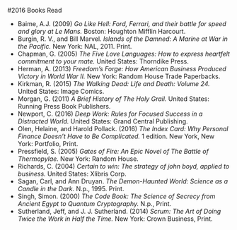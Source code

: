 ﻿#2016 Books Read

- Baime, A.J. (2009) *Go Like Hell: Ford, Ferrari, and their battle for speed and glory at Le Mans.* Boston: Houghton Mifflin Harcourt.
- Burgin, R. V., and Bill Marvel. *Islands of the Damned: A Marine at War in the Pacific.* New York: NAL, 2011. Print.
- Chapman, G. (2005) *The Five Love Languages: How to express heartfelt commitment to your mate.* United States: Thorndike Press.
- Herman, A. (2013) *Freedom’s Forge: How American Business Produced Victory in World War II.* New York: Random House Trade Paperbacks.
- Kirkman, R. (2015) *The Walking Dead: Life and Death: Volume 24.* United States: Image Comics.
- Morgan, G. (2011) *A Brief History of The Holy Grail.* United States: Running Press Book Publishers.
- Newport, C. (2016) *Deep Work: Rules for Focused Success in a Distracted World.* United States: Grand Central Publishing.
- Olen, Helaine, and Harold Pollack. (2016) *The Index Card: Why Personal Finance Doesn’t Have to Be Complicated.* 1 edition. New York, New York: Portfolio, Print.
- Pressfield, S. (2005) *Gates of Fire: An Epic Novel of The Battle of Thermopylae.* New York: Random House.
- Richards, C. (2004) *Certain to win: The strategy of john boyd, applied to business.* United States: Xlibris Corp.
- Sagan, Carl, and Ann Druyan. *The Demon-Haunted World: Science as a Candle in the Dark.* N.p., 1995. Print.
- Singh, Simon. (2000) *The Code Book: The Science of Secrecy from Ancient Egypt to Quantum Cryptography.* N.p., Print.
- Sutherland, Jeff, and J. J. Sutherland. (2014) *Scrum: The Art of Doing Twice the Work in Half the Time.* New York: Crown Business, Print.







